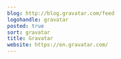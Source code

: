 ```yaml
---
blog: http://blog.gravatar.com/feed
logohandle: gravatar
posted: true
sort: gravatar
title: Gravatar
website: https://en.gravatar.com/
---
```

